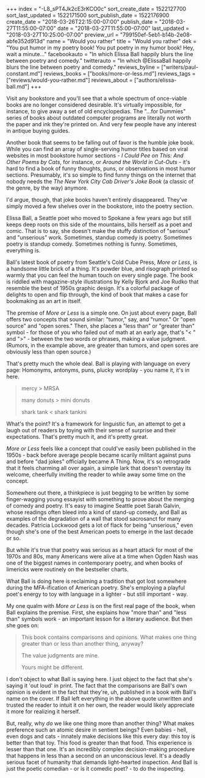 +++
index = "-L8_sPT4Jk2cE3rKCO0c"
sort_create_date = 1522127700
sort_last_updated = 1522171500
sort_publish_date = 1522176900
create_date = "2018-03-26T22:15:00-07:00"
publish_date = "2018-03-27T11:55:00-07:00"
date = "2018-03-27T11:55:00-07:00"
last_updated = "2018-03-27T10:25:00-07:00"
preview_url = "799150ef-5eb1-b14b-2e08-abfe352d913d"
name = "Would you rather"
title = "Would you rather"
dek = "You put humor in my poetry book! You put poetry in my humor book! Hey, wait a minute..."
facebookauto = "In which Elissa Ball happily blurs the line between poetry and comedy."
twitterauto = "In which @ElissaBall happily blurs the line between poetry and comedy."
reviews_byline = ["writers/paul-constant.md"]
reviews_books = ["books/more-or-less.md"]
reviews_tags = ["reviews/would-you-rather.md"]
reviews_about = ["authors/elissa-ball.md"]
+++

Visit any bookstore and you'll see that a whole spectrum of once-viable books are no longer considered desirable. It's virtually impossible, for instance, to give away a set of old encyclopedias. The "…for Dummies" series of books about outdated computer programs are literally not worth the paper and ink they're printed on. And very few people have any interest in antique buying guides.

Another book that seems to be falling out of favor is the humble joke book. While you can find an array of single-serving humor titles based on viral websites in most bookstore humor sections - *I Could Pee on This: And Other Poems by Cats*, for instance, or *Around the World in Cut-Outs* - it's hard to find a book of funny thoughts, puns, or observations in most humor sections. Presumably, it's so simple to find funny things on the internet that nobody needs the *The New York City Cab Driver's Joke Book* (a classic of the genre, by the way) anymore.

I'd argue, though, that joke books haven't entirely disappeared. They've simply moved a few shelves over in the bookstore, into the poetry section.

Elissa Ball, a Seattle poet who moved to Spokane a few years ago but still keeps deep roots on this side of the mountains, bills herself as a poet and comic. That is to say, she doesn't make the stuffy distinction of "serious" and "unserious" work. Sometimes, standup comedy is poetry. Sometimes poetry is standup comedy. Sometimes nothing is funny. Sometimes, everything is.

Ball's latest book of poetry from Seattle's Cold Cube Press, *More or Less*, is a handsome little brick of a thing. It's powder blue, and risograph printed so warmly that you can feel the human touch on every single page. The book is riddled with magazine-style illustrations by Kelly Bjork and Joe Rudko that resemble the best of 1950s graphic design. It's a colorful package of delights to open and flip through, the kind of book that makes a case for bookmaking as an art in itself.

The premise of *More or Less* is a simple one. On just about every page, Ball offers two concepts that sound similar: "tumor," say, and "rumor." Or "open source" and "open sores." Then, she places a "less than" or "greater than" symbol - for those of you who failed out of math at an early age, that's "< " and ">" -  between the two words or phrases, making a value judgment. (Rumors, in the example above, are greater than tumors, and open sores are obviously less than open source.)

That's pretty much the whole deal. Ball is playing with language on every page: Homonyms, antonyms, puns, plucky wordplay - you name it, it's in here. 

<blockquote><p>mercy > MRSA</p>
<p>many donuts > mini donuts</p>
<p>shark tank < shark tankini</p></blockquote>

What's the point? It's a framework for linguistic fun, an attempt to get a laugh out of readers by toying with their sense of surprise and their expectations. That's pretty much it, and it's pretty great.

*More or Less* feels like a concept that could've easily been published in the 1950s - back before average people became scarily militant against puns and before "dad jokes" officially became A Thing. Now, it's so retrograde that it feels charming all over again, a simple lark that doesn't overstay its welcome, cheerfully inviting the reader to while away some time on the concept.

Somewhere out there, a thinkpiece is just begging to be written by some finger-wagging young essayist with something to prove about the merging of comedy and poetry. It's easy to imagine Seattle poet Sarah Galvin, whose readings often bleed into a kind of stand-up comedy, and Ball as examples of the degradation of a wall that stood sacrosanct for many decades. Patricia Lockwood gets a lot of flack for being "unserious," even though she's one of the best American poets to emerge in the last decade or so. 

But while it's true that poetry was serious as a heart attack for most of the 1970s and 80s, many Americans were alive at a time when Ogden Nash was one of the biggest names in contemporary poetry, and when books of limericks were routinely on the bestseller charts.

What Ball is doing here is reclaiming a tradition that got lost somewhere during the MFA-ification of American poetry. She's employing a playful poet's energy to toy with language in a lighter - but still important - way.

My one qualm with *More or Less* is on the first real page of the book, when Ball explains the premise.  First, she explains how "more than" and "less than" symbols work - an important lesson for a literary audience. But then she goes on:

<blockquote><p>This book contains comparisons and opinions. What makes one thing greater than or less than another thing, anyway?</p>

<p>The value judgments are mine.</p>
<p>Yours might be different.</p></blockquote>

I don't object to what Ball is saying here. I just object to the fact that she's saying it 'out loud' in print. The fact that the comparisons are Ball's own opinion is evident in the fact that they're, uh, published in a book with Ball's name on the cover. If Ball left everything in the above quote unwritten and trusted the reader to intuit it on her own, the reader would likely appreciate it more for realizing it herself.

But, really, why *do* we like one thing more than another thing? What makes preference such an atomic desire in sentient beings? Even babies - hell, even dogs and cats - innately make decisions like this every day: this toy is better than that toy. This food is greater than that food. This experience is lesser than that one. It's an incredibly complex decision-making procedure that happens in less than a second on an unconscious level. It's a deadly serious facet of humanity that demands light-hearted inspection. And Ball is just the poetic comedian - or is it comedic poet? - to do the inspecting.
